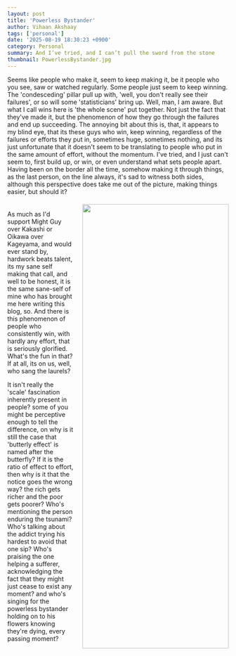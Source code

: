```yaml
---
layout: post
title: 'Powerless Bystander'
author: Vihaan Akshaay
tags: ['personal']
date: '2025-08-19 18:30:23 +0900'
category: Personal
summary: And I’ve tried, and I can’t pull the sword from the stone
thumbnail: PowerlessBystander.jpg
---
```



Seems like people who make it, seem to keep making it, be it people who you see, saw or watched regularly. Some people just seem to keep winning. The 'condesceding' pillar pull up with, 'well, you don't really see their failures', or so will some 'statisticians' bring up. Well, man, I am aware. But what I call wins here is 'the whole scene' put together. Not just the fact that they've made it, but the phenomenon of how they go through the failures and end up succeeding. The annoying bit about this is, that, it appears to my blind eye, that its these guys who win, keep winning, regardless of the failures or efforts they put in, sometimes huge, sometimes nothing, and its just unfortunate that it doesn't seem to be translating to people who put in the same amount of effort, without the momentum. I've tried, and I just can't seem to, first build up, or win, or even understand what sets people apart. Having been on the border all the time, somehow making it through things, as the last person, on the line always, it's sad to witness both sides, although this perspective does take me out of the picture, making things easier, but should it?


<div style="display: flex; gap: 20px; margin: 20px 0;">
  <div style="flex: 1;">
    <p>As much as I'd support Might Guy over Kakashi or Oikawa over Kageyama, and would ever stand by, hardwork beats talent, its my sane self making that call, and well to be honest, it is the same sane-self of mine who has brought me here writing this blog, so. And there is this phenomenon of people who consistently win, with hardly any effort, that is seriously glorified. What's the fun in that? If at all, its on us, well, who sang the laurels?   </p>
    <p>It isn't really the 'scale' fascination inherently present in people? some of you might be perceptive enough to tell the difference, on why is it still the case that 'butterly effect' is named after the butterfly? If it is the ratio of effect to effort, then why is it that the notice goes the wrong way? the rich gets richer and the poor gets poorer? Who's mentioning the person enduring the tsunami? Who's talking about the addict trying his hardest to avoid that one sip? Who's praising the one helping a sufferer, acknowledging the fact that they might just cease to exist any moment? and who's singing for the powerless bystander holding on to his flowers knowing they're dying, every passing moment?</p>
  </div>
  <div style="flex: 0 0 66%;">
    <img src="/assets/img/posts/PowerlessBystander.png" class="img-fluid" style="width: 100%; height: auto;">
  </div>
</div>